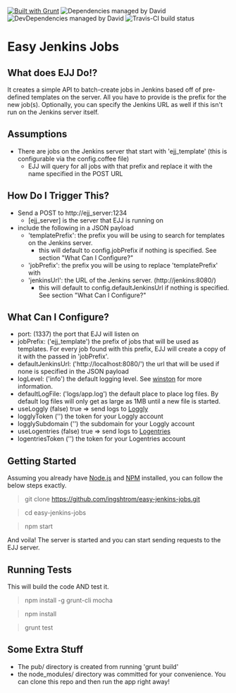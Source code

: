 [![Built with Grunt](https://cdn.gruntjs.com/builtwith.png)](http://gruntjs.com/)
![Dependencies managed by David](https://david-dm.org/ingshtrom/easy-jenkins-jobs.png)
![DevDependencies managed by David](https://david-dm.org/ingshtrom/easy-jenkins-jobs/dev-status.svg)
![Travis-CI build status](https://travis-ci.org/ingshtrom/easy-jenkins-jobs.svg)


Easy Jenkins Jobs
=================

What does EJJ Do!?
------------------
It creates a simple API to batch-create jobs in Jenkins based off of pre-defined templates on the server.  All you have to provide is the prefix for the new job(s). Optionally, you can specify the Jenkins URL as well if this isn't run on the Jenkins server itself.

Assumptions
-----------
- There are jobs on the Jenkins server that start with 'ejj_template' (this is configurable via the config.coffee file)
  - EJJ will query for all jobs with that prefix and replace it with the name specified in the POST URL


How Do I Trigger This?
--------------------
- Send a POST to http://ejj_server:1234
  - [ejj_server] is the server that EJJ is running on
- include the following in a JSON payload
  - 'templatePrefix': the prefix you will be using to search for templates on the Jenkins server.
    - this will default to config.jobPrefix if nothing is specified.  See section "What Can I Configure?"
  - 'jobPrefix': the prefix you will be using to replace 'templatePrefix' with
  - 'jenkinsUrl': the URL of the Jenkins server.  (http://jenkins:8080/)
    - this will default to config.defaultJenkinsUrl if nothing is specified.  See section "What Can I Configure?"

What Can I Configure?
---------------------
- port: (1337) the port that EJJ will listen on
- jobPrefix: ('ejj_template') the prefix of jobs that will be used as templates.  For every job found with this prefix, EJJ will create a copy of it with the passed in 'jobPrefix'.
- defaultJenkinsUrl: ('http://localhost:8080/') the url that will be used if none is specified in the JSON payload
- logLevel: ('info') the default logging level.  See [winston](https://github.com/flatiron/winston) for more information.
- defaultLogFile: ('logs/app.log') the default place to place log files.  By default log files will only get as large as 1MB until a new file is started.
- useLoggly (false) true => send logs to [Loggly](https://www.loggly.com/)
- logglyToken ('') the token for your Loggly account
- logglySubdomain ('') the subdomain for your Loggly account
- useLogentries (false) true => send logs to [Logentries](https://logentries.com/)
- logentriesToken ('') the token for your Logentries account

Getting Started
---------------
Assuming you already have [Node.js](http://nodejs.org/) and [NPM](https://www.npmjs.org/) installed, you can follow the below steps exactly.

  > git clone https://github.com/ingshtrom/easy-jenkins-jobs.git

  > cd easy-jenkins-jobs

  > npm start

And voila! The server is started and you can start sending requests to the EJJ server.

Running Tests
-------------
This will build the code AND test it.

  > npm install -g grunt-cli mocha

  > npm install

  > grunt test

Some Extra Stuff
----------------
- The pub/ directory is created from running 'grunt build'
- the node_modules/ directory was committed for your convenience. You can clone this repo and then run the app right away!
